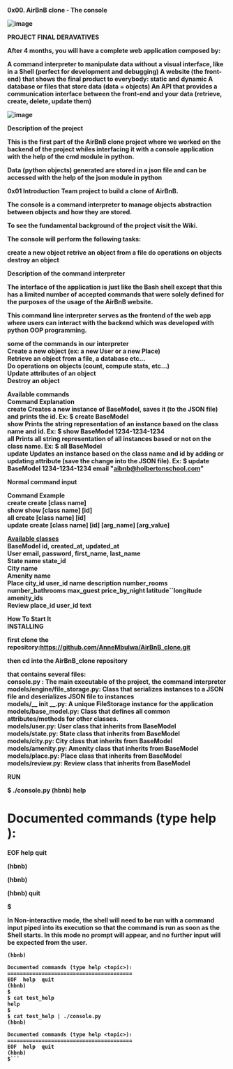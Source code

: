 <strong>0x00. AirBnB clone - The console<strong>


![image](https://github.com/AnneMbulwa/AirBnB_clone/assets/91100743/8caf3204-f769-433c-9dec-8e09d1551859)

PROJECT FINAL DERAVATIVES


After 4 months, you will have a complete web application composed by:

A command interpreter to manipulate data without a visual interface, like in a Shell (perfect for development and debugging)
A website (the front-end) that shows the final product to everybody: static and dynamic
A database or files that store data (data = objects)
An API that provides a communication interface between the front-end and your data (retrieve, create, delete, update them)



![image](https://github.com/AnneMbulwa/AirBnB_clone/assets/91100743/18168b9e-53b5-438d-9b18-15059b7863e4)



Description of the project


This is the first part of the AirBnB clone project where we worked on the backend of the project whiles interfacing it with a console application with the help of the cmd module in python.

Data (python objects) generated are stored in a json file and can be accessed with the help of the json module in python

0x01 Introduction
Team project to build a clone of AirBnB.

The console is a command interpreter to manage objects abstraction between objects and how they are stored.

To see the fundamental background of the project visit the Wiki.

The console will perform the following tasks:

create a new object
retrive an object from a file
do operations on objects
destroy an object


Description of the command interpreter


The interface of the application is just like the Bash shell except that this has a limited number of accepted commands that were solely defined for the purposes of the usage of the AirBnB website.

This command line interpreter serves as the frontend of the web app where users can interact with the backend which was developed with python OOP programming.

some of the commands in our interpreter
<br>
Create a new object (ex: a new User or a new Place)
<br>
Retrieve an object from a file, a database etc…
<br>
Do operations on objects (count, compute stats, etc…)
<br>
Update attributes of an object
<br>
Destroy an object
<br>

Available commands
<br>
Command	Explanation
<br>
create	Creates a new instance of BaseModel, saves it (to the JSON file) and prints the id. Ex: $ create BaseModel
<br>
show	Prints the string representation of an instance based on the class name and id. Ex: $ show BaseModel 1234-1234-1234
<br>
all	Prints all string representation of all instances based or not on the class name. Ex: $ all BaseModel
<br>
update	Updates an instance based on the class name and id by adding or updating attribute (save the change into the JSON file). Ex: $ update BaseModel 1234-1234-1234 email "aibnb@holbertonschool.com"
<br>

Normal command input
<br>


Command	Example
<br>
create	create [class name]
<br>
show	show [class name] [id]
<br>
all	create [class name] [id]
<br>
update	create [class name] [id] [arg_name] [arg_value]
<br>


<u>Available classes</U>
<br>
BaseModel  id, created_at, updated_at
<br>
User	email, password, first_name, last_name
<br>
State	name state_id
<br>
City	name
<br>
Amenity	name
<br>
Place	city_id user_id name description number_rooms number_bathrooms max_guest price_by_night latitude``longitude amenity_ids
<br>
Review	place_id user_id text
<br>

<b>How To Start It</b>
<br>
INSTALLING


first clone the repository:https://github.com/AnneMbulwa/AirBnB_clone.git
<br>

then cd into the AirBnB_clone repository

that contains several files:
<br>
 		console.py : The main executable of the project, the command interpreter
		<br>
		models/engine/file_storage.py: Class that serializes instances to a JSON file and deserializes JSON file to instances
		<br>
		models/__ init __.py: A unique FileStorage instance for the application
		<br>
		models/base_model.py: Class that defines all common attributes/methods for other classes.
		<br>
		models/user.py: User class that inherits from BaseModel
		<br>
		models/state.py: State class that inherits from BaseModel
		<br>
		models/city.py: City class that inherits from BaseModel
		<br>
		models/amenity.py: Amenity class that inherits from BaseModel
		<br>
		models/place.py: Place class that inherits from BaseModel
		<br>
		models/review.py: Review class that inherits from BaseModel
		<br>


<strong>RUN</strong>

$ ./console.py
(hbnb) help

Documented commands (type help <topic>):
========================================

EOF  help  quit

(hbnb)

(hbnb)

(hbnb) quit

$
<br>


In Non-interactive mode, the shell will need to be run with a command input piped into its execution so that the command is run as soon as the Shell starts. In this mode no prompt will appear, and no further input will be expected from the user.
<br>


```$ echo "help" | ./console.py
(hbnb)

Documented commands (type help <topic>):
========================================
EOF  help  quit
(hbnb) 
$
$ cat test_help
help
$
$ cat test_help | ./console.py
(hbnb)

Documented commands (type help <topic>):
========================================
EOF  help  quit
(hbnb) 
$```
